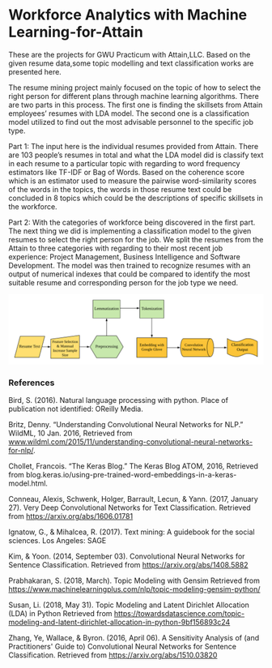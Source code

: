# Workforce Analytics with Machine Learning-for-Attain
These are the projects for GWU Practicum with Attain,LLC.
Based on the given resume data,some topic modelling and text classification works are presented here.

The resume mining project mainly focused on the topic of how to select the right person for different plans through machine learning algorithms. There are two parts in this process. The first one is finding the skillsets from Attain employees’ resumes with LDA model. The second one is a classification model utilized to find out the most advisable personnel to the specific job type.

Part 1: The input here is the individual resumes provided from Attain. There are 103 people’s resumes in total and what the LDA model did is classify text in each resume to a particular topic with regarding to word frequency estimators like TF-IDF or Bag of Words. Based on the coherence score which is an estimator used to measure the pairwise word-similarity scores of the words in the topics, the words in those resume text could be concluded in 8 topics which could be the descriptions of specific skillsets in the workforce.

Part 2: With the categories of workforce being discovered in the first part. The next thing we did is implementing a classification model to the given resumes to select the right person for the job. We split the resumes from the Attain to three categories with regarding to their most recent job experience: Project Management, Business Intelligence and Software Development. The model was then trained to recognize resumes with an output of numerical indexes that could be compared to identify the most suitable resume and corresponding person for the job type we need.

![](https://github.com/Johnnylyu/Text-Mining-and-Classification-for-Attain/blob/master/Resume%20Classification.png)

### References

Bird, S. (2016). Natural language processing with python. Place of publication not identified: OReilly Media.

Britz, Denny. “Understanding Convolutional Neural Networks for NLP.” WildML, 10 Jan. 2016, Retrieved from www.wildml.com/2015/11/understanding-convolutional-neural-networks-for-nlp/.

Chollet, Francois. “The Keras Blog.” The Keras Blog ATOM, 2016, Retrieved from blog.keras.io/using-pre-trained-word-embeddings-in-a-keras-model.html.

Conneau, Alexis, Schwenk, Holger, Barrault, Lecun, & Yann. (2017, January 27). Very Deep Convolutional Networks for Text Classification. Retrieved from https://arxiv.org/abs/1606.01781

Ignatow, G., & Mihalcea, R. (2017). Text mining: A guidebook for the social sciences. Los Angeles: SAGE

Kim, & Yoon. (2014, September 03). Convolutional Neural Networks for Sentence Classification. Retrieved from https://arxiv.org/abs/1408.5882

Prabhakaran, S. (2018, March). Topic Modeling with Gensim Retrieved from https://www.machinelearningplus.com/nlp/topic-modeling-gensim-python/

Susan, Li. (2018, May 31). Topic Modeling and Latent Dirichlet Allocation (LDA) in Python Retrieved from https://towardsdatascience.com/topic-modeling-and-latent-dirichlet-allocation-in-python-9bf156893c24

Zhang, Ye, Wallace, & Byron. (2016, April 06). A Sensitivity Analysis of (and Practitioners' Guide to) Convolutional Neural Networks for Sentence Classification. Retrieved from https://arxiv.org/abs/1510.03820
